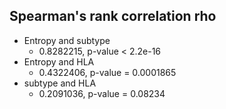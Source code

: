 ## Spearman's rank correlation rho

- Entropy and subtype
    - 0.8282215, p-value < 2.2e-16
- Entropy and HLA
    - 0.4322406, p-value = 0.0001865
- subtype and HLA
    - 0.2091036, p-value = 0.08234
